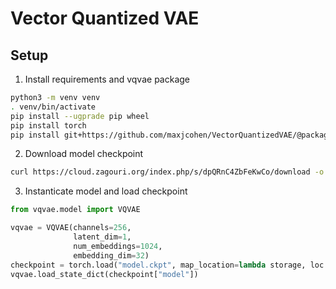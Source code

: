 # Vector Quantized VAE

## Setup

1. Install requirements and vqvae package
```bash
python3 -m venv venv
. venv/bin/activate
pip install --ugprade pip wheel
pip install torch
pip install git+https://github.com/maxjcohen/VectorQuantizedVAE/@package
```

2. Download model checkpoint
```bash
curl https://cloud.zagouri.org/index.php/s/dpQRnC4ZbFeKwCo/download -o model.ckpt
```

3. Instanticate model and load checkpoint
```python
from vqvae.model import VQVAE

vqvae = VQVAE(channels=256,
              latent_dim=1,
              num_embeddings=1024,
              embedding_dim=32)
checkpoint = torch.load("model.ckpt", map_location=lambda storage, loc: storage)
vqvae.load_state_dict(checkpoint["model"])
```
